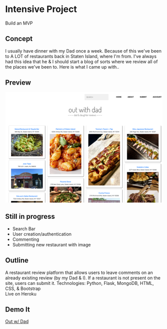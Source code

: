 # Intensive Project
Build an MVP

## Concept
I usually have dinner with my Dad once a week. Because of this we've been to A LOT of restaurants back in Staten Island, where I'm from. I've always had this idea that he & I should start a blog of sorts where we review all of the places we've been to. Here is what I came up with..

## Preview
![screenshot](current.png)

## Still in progress
- Search Bar
- User creation/authentication
- Commenting
- Submitting new restaurant with image

## Outline
A restaurant review platform that allows users to leave comments on an already existing review (by my Dad & I). If a restaurant is not present on the site, users can submit it.
Technologies: Python, Flask, MongoDB, HTML, CSS, & Bootstrap
</br>
Live on Heroku

## Demo It
[Out w/ Dad](https://out-with-dad-cc.herokuapp.com/)
